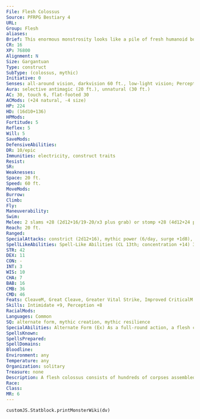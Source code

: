```yaml
---
File: Flesh Colossus
Source: PFRPG Bestiary 4
URL: 
Group: Flesh
aliases: 
Brief: This enormous monstrosity looks like a pile of fresh humanoid bodies shoved into a shambling humanoid shape.
CR: 16
XP: 76800
Alignment: N
Size: Gargantuan
Type: construct
SubType: (colossus, mythic)
Initiative: 0
Senses: all-around vision, darkvision 60 ft., low-light vision; Perception +8
Aura: selective antimagic (20 ft.), unnatural (30 ft.)
AC: 30, touch 6, flat-footed 30
ACMods: (+24 natural, -4 size)
HP: 224
HD: (16d10+136)
HPMods: 
Fortitude: 5
Reflex: 5
Will: 5
SaveMods: 
DefensiveAbilities: 
DR: 10/epic
Immunities: electricity, construct traits
Resist: 
SR: 
Weaknesses: 
Space: 20 ft.
Speed: 60 ft.
MoveMods: 
Burrow: 
Climb: 
Fly: 
Maneuverability: 
Swim: 
Melee: 2 slams +28 (2d12+16/19-20/x3 plus grab) or stomp +28 (4d12+24 plus pinning stomp)
Reach: 20 ft.
Ranged: 
SpecialAttacks: constrict (2d12+16), mythic power (6/day, surge +1d8), mythic quickening, pinning stomp
SpellLikeAbilities: Spell-Like Abilities (CL 13th; concentration +14) 3/day-waves of fatigue 1/day-circle of death (DC 17)
STR: 42
DEX: 11
CON: -
INT: 3
WIS: 10
CHA: 7
BAB: 16
CMB: 36
CMD: 46
Feats: CleaveM, Great Cleave, Greater Vital Strike, Improved CriticalM (slam), Improved Vital Strike, Power AttackM, Toughness, Vital Strike
Skills: Intimidate +9, Perception +8
RacialMods: 
Languages: Common
SQ: alternate form, mythic creation, mythic resilience
SpecialAbilities: Alternate Form (Ex) As a full-round action, a flesh colossus can break apart into four composite creatures. These composite creatures are identical to flesh golems (Pathfinder RPG Bestiary 160) but lack the golem's DR and the berserk and immunity to magic abilities. They gain DR 5/epic, electricity absorption, and selective antimagic aura (10 feet). Divide the colossus's current total hit points by 4 to determine how many hit points each composite creature has. Reverting into a single form requires all of the remaining composite creatures to be adjacent to each other and a full-round action. When this occurs, add up the remaining hit points to determine the colossus's total hit points.  Selective Antimagic Aura (Su) Spells and abilities with the electricity descriptor or that deal electricity damage are unaffected by this field, as are necromancy spells and effects.
SpellsKnown: 
SpellsPrepared: 
SpellDomains: 
Bloodline: 
Environment: any
Temperature: any
Organization: solitary
Treasure: none
Description: A flesh colossus consists of hundreds of corpses assembled into a macabre whole. Its stands roughly 60 feet tall and weighs about 150,000 pounds.  Construction  Creating a flesh colossus requires at least 500 humanoid corpses with a total cost of 10,000 gp.  FLESH COLOSSUS CL 12th; Price 120,000 gp  Construction  Requirements Craft Construct, Mythic Crafter 6th mythic tier, animate dead, antimagic field, gentle repose, limited wish; Skill Heal DC 25; Cost 70,000 gp
Race: 
Class: 
MR: 6
---
```

```dataviewjs
customJS.Statblock.printMonsterWiki(dv)
```
